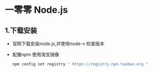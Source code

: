 # 一零零 Node.js

## 1.下载安装

* 官网下载安装node.js,并使用node-v 检查版本

* 配置npm 使用淘宝镜像

  ```java 
  npm config set registry " https://registry.npm.taobao.org "
  ```

  
